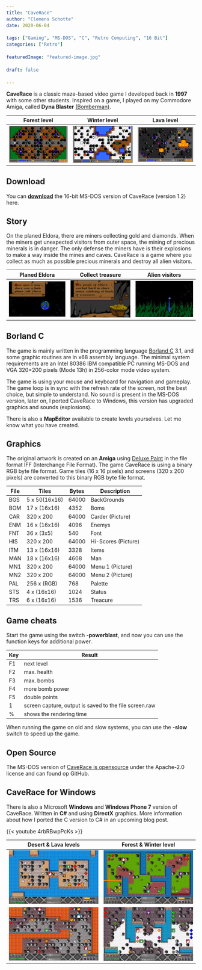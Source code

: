 ```yaml
---
title: "CaveRace"
author: "Clemens Schotte"
date: 2020-06-04

tags: ["Gaming", "MS-DOS", "C", "Retro Computing", "16 Bit"]
categories: ["Retro"]

featuredImage: "featured-image.jpg"

draft: false

---
```


**CaveRace** is a classic maze-based video game I developed back in **1997** with some other students. Inspired on a game, I played on my Commodore Amiga, called **Dyna Blaster** [(Bomberman)](https://en.wikipedia.org/wiki/Bomberman_(1990_video_game)).

| Forest level               | Winter level               | Lava level             |
| -------------------------- | -------------------------- | -------------------      |
| ![Forest level](demo1.png) | ![Winter level](demo2.png) | ![Lava level](demo3.png) |

## Download

You can **[download](caverace-1.2-dos.zip)** the 16-bit MS-DOS version of CaveRace (version 1.2) here.

## Story

On the planed Eldora, there are miners collecting gold and diamonds. When the miners get unexpected visitors from outer space, the mining of precious minerals is in danger. The only defense the miners have is their explosions to make a way inside the mines and caves. CaveRace is a game where you collect as much as possible precious minerals and destroy all alien visitors.

| Planed Eldora                | Collect treasure                  | Alien visitors      |
| ---------------------------- | --------------------------------- | ------------------- |
| ![Planed Eldora](eldora.png) | ![Collect treasure](treasure.png) | ![Alien](alien.png) |

## Borland C

The game is mainly written in the programming language [Borland C](https://en.wikipedia.org/wiki/Borland_C%2B%2B) 3.1, and some graphic routines are in x68 assembly language. The minimal system requirements are an Intel 80386 IBM compatible PC running MS-DOS and VGA 320×200 pixels (Mode 13h) in 256-color mode video system.

The game is using your mouse and keyboard for navigation and gameplay. The game loop is in sync with the refresh rate of the screen, not the best choice, but simple to understand. No sound is present in the MS-DOS version, later on, I ported CaveRace to Windows, this version has upgraded graphics and sounds (explosions).

There is also a **MapEditor** available to create levels yourselves. Let me know what you have created.

## Graphics

The original artwork is created on an **Amiga** using [Deluxe Paint](https://en.wikipedia.org/wiki/Deluxe_Paint) in the file format IFF (Interchange File Format). The game CaveRace is using a binary RGB byte file format. Game tiles (16 x 16 pixels) and screens (320 x 200 pixels) are converted to this binary RGB byte file format.

| File | Tiles         | Bytes   | Description |
| ---- | ------------- | ------- | ----------- |
| BGS  | 5 x 50(16x16) | 64000   | BackGrounds
| BOM  | 17 x (16x16)  | 4352    | Boms
| CAR  | 320 x 200     | 64000   | Carder (Picture)
| ENM  | 16 x (16x16)  | 4096    | Enemys
| FNT  | 36 x (3x5)    | 540     | Font
| HIS  | 320 x 200     | 64000   | Hi-Scores (Picture)
| ITM  | 13 x (16x16)  | 3328    | Items
| MAN  | 18 x (16x16)  | 4608    | Man
| MN1  | 320 x 200     | 64000   | Menu 1 (Picture)
| MN2  | 320 x 200     | 64000   | Menu 2 (Picture)
| PAL  | 256 x (RGB)   | 768     | Palette
| STS  | 4 x (16x16)   | 1024    | Status
| TRS  | 6 x (16x16)   | 1536    | Treacure

## Game cheats

Start the game using the switch **-powerblast**, and now you can use the function keys for additional power.

| Key | Result |
| --- | ------ |
| F1  | next level
| F2  | max. health
| F3  | max. bombs
| F4  | more bomb power
| F5  | double points
| 1   | screen capture, output is saved to the file screen.raw
| %   | shows the rendering time

When running the game on old and slow systems, you can use the **-slow** switch to speed up the game.

## Open Source

The MS-DOS version of [CaveRace is opensource](https://github.com/cschotte/caverace) under the Apache-2.0 license and can found op GitHub.

## CaveRace for Windows

There is also a Microsoft **Windows** and **Windows Phone 7** version of CaveRace. Written in **C#** and using **DirectX** graphics. More information about how I ported the C version to C# in an upcoming blog post.

{{< youtube 4rbRBwpPcKs >}}

| Desert & Lava levels                             | Forest & Winter level                            |
| ------------------------------------------------ | ------------------------------------------------ |
| ![Desert level CaveRace for Windows](desert.jpg) | ![Forest level CaveRace for Windows](forest.jpg) |
| ![Lava level CaveRace for Windows](lava.jpg)     | ![Winter level CaveRace for Windows](winter.jpg) |
